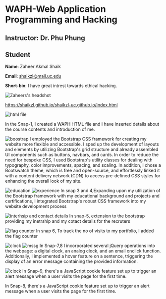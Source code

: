 # WAPH-Web Application Programming and Hacking

## Instructor: Dr. Phu Phung
## Student

**Name**: Zaheer Akmal Shaik

**Email**: shaikzl@mail.uc.edu

**Short-bio**: I have great intrest towards ethical hacking. 

![Zaheers's headshot](images/zaheerpic.jpeg)

https://shaikzl.github.io/shaikzl-uc.github.io/index.html

 ![html file](images/i1.png)

In the Snap-1, I created a WAPH HTML file and i have inserted details about the course contents and introduction of me.

![boostrap](images/i2.png)
I employed the Bootstrap CSS framework for creating my website more flexible and accessible. I sped up the development of layouts and elements by utilizing Bootstrap's grid structure and already assembled UI components such as buttons, navbars, and cards. In order to reduce the need for bespoke CSS, I used Bootstrap's utility classes for dealing with typography, color improvements, spacing, and scaling. In addition, I chose a Bootswatch theme, which is free and open-source, and effortlessly linked it with a content delivery network (CDN) to access pre-defined CSS styles for enhancing the overall look of my site.

![education](images/i3.png)
![experience](images/i4.png)
In snap 3 and 4,Expanding upon my utilization of the Bootstrap framework with my educational background and projects and certifications, I integrated Bootstrap's robust CSS framework into my website development process

![interhsip and contact details](images/i5.png)
In snap-5, extension to the bootstrap providing my inetrship and my cotact details for the recruters

![flag counter](images/i6.png)
In snap 6, To track the no of visits to my portfolio, I added the flag counter

![clock](images/i8.png)
![mssg](images/i9.png)
In Snap-7,8 I incorporated several jQuery operations into the webpage: a digital clock, an analog clock, and an email onclick function. Additionally, I implemented a hover feature on a sentence, triggering the display of an error message containing the provided information.

![clock](images/i10.png)
In Snap-9, there's a JavaScript cookie feature set up to trigger an alert message when a user visits the page for the first time.

In Snap-8, there's a JavaScript cookie feature set up to trigger an alert message when a user visits the page for the first time.
